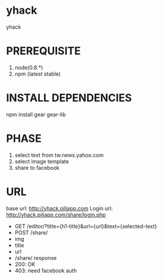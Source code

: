 yhack
=====

yhack

PREREQUISITE
============
1. node(0.8.*)
2. npm (latest stable)

INSTALL DEPENDENCIES
====================
npm install gear gear-lib

PHASE
====
1. select text from tw.news.yahoo.com
2. select image template
3. share to facebook


URL
====
base url: http://yhack.piliapp.com
Login url: http://yhack.piliapp.com/share/login.php
*  GET /editor/?title={h1-title}&url={url}&text={selected-text}
*  POST /share/
  * img
  * title
  * url
*  /share/ response
  * 200: OK
  * 403: need facebook auth


